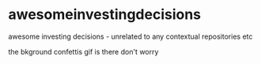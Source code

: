 # awesomeinvestingdecisions
awesome investing decisions - unrelated to any contextual repositories etc

the bkground confettis gif is there don't worry
